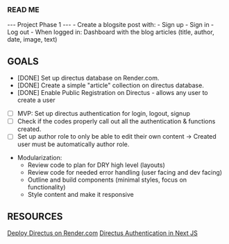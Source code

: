 ### READ ME
--- Project Phase 1 ---
    - Create a blogsite post with:
        - Sign up
        - Sign in
        - Log out
        - When logged in: Dashboard with the blog articles (title, author, date, image, text)

## GOALS
- [DONE] Set up directus database on Render.com.
- [DONE] Create a simple "article" collection on directus database.
- [DONE] Enable Public Registration on Directus - allows any user to create a user
- [    ] MVP: Set up directus authentication for login, logout, signup
- [    ] Check if the codes properly call out all the authentication & functions created.
- [    ] Set up author role to only be able to edit their own content -> Created user must be automatically author role.

- Modularization:
  - Review code to plan for DRY high level (layouts)
  - Review code for needed error handling (user facing and dev facing)
  - Outline and build components (minimal styles, focus on functionality)
  - Style content and make it responsive


## RESOURCES
[Deploy Directus on Render.com](https://blog.jamin.sh/how-to-deploy-directus-to-rendercom)
[Directus Authentication in Next JS](https://directus.io/docs/tutorials/getting-started/using-authentication-in-next-js)


